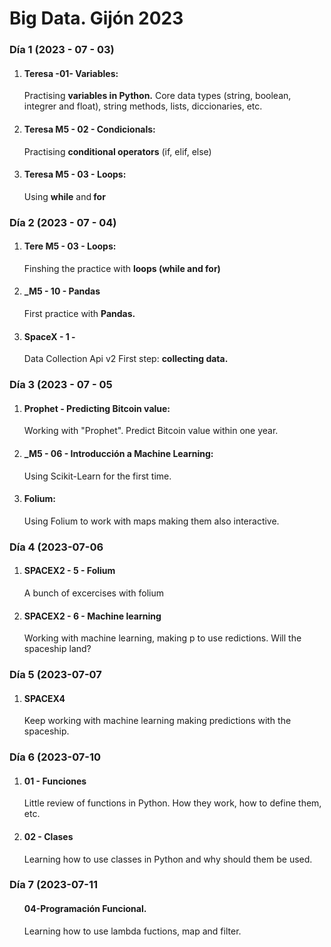 <h1>Big Data. Gijón 2023</h1>
<h3>Día 1 (2023 - 07 - 03)</h3>
<ol>
 <li><h4>Teresa -01- Variables:</h4>
    Practising <strong > variables in Python.</strong> Core data types (string, boolean, integrer and float), string methods, lists, diccionaries, etc.</li>
 <li><h4>Teresa M5 - 02 - Condicionals:</h4>
     Practising <strong > conditional operators</strong> (if, elif, else)</li>
 <li><h4>Teresa M5 - 03 - Loops:</h4>
      Using <strong > while</strong> and<strong > for</strong></li>
</ol>
<h3>Día 2 (2023 - 07 - 04)</h3>
<ol>
  <li><h4>Tere M5 - 03 - Loops:</h4>Finshing the practice with <strong > loops (while and for)</strong></li>
  <li><h4>_M5 - 10 - Pandas</h4> First practice with <strong > Pandas.</strong> </li>
  <li><h4>SpaceX - 1 -</h4> Data Collection Api v2</strong> First step: <strong > collecting data.</strong></li> 
</ol>
<h3>Día 3 (2023 - 07 - 05</h3>
<ol>
   <li><h4>Prophet - Predicting Bitcoin value:</h4> Working with "Prophet". Predict Bitcoin value within one year.</li>
   <li><h4>_M5 - 06 - Introducción a Machine Learning: </h4> Using Scikit-Learn for the first time.</li> 
   <li><h4>Folium: </h4>Using Folium to work with maps making them also interactive.</li>
</ol>
<h3>Día 4 (2023-07-06</h3>
<ol>
 <li><h4>SPACEX2 - 5 - Folium</h4>A bunch of excercises with folium</li>
 <li><h4>SPACEX2 - 6 - Machine learning</h4> Working with machine learning, making p to use redictions. Will the spaceship land?</li>
</ol>
 <h3>Día 5 (2023-07-07</h3>
<ol>
<li><h4>SPACEX4</h4>Keep working with machine learning making predictions with the spaceship.</li>
</ol>
<h3>Día 6 (2023-07-10</h3>
<ol> 
<li><h4>01 - Funciones</h4> Little review of functions in Python. How they work, how to define them, etc.</li>
<li><h4>02 - Clases</h4> Learning how to use classes in Python and why should them be used.</li>
</ol>
<h3>Día 7 (2023-07-11</h3>
<ol><h4>04-Programación Funcional. </h4>Learning how to use lambda fuctions, map and filter.</ol>

